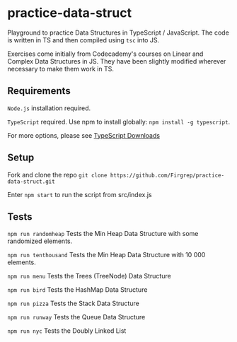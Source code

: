 # practice-data-struct
Playground to practice Data Structures in TypeScript / JavaScript. The code is written in TS and then compiled using `tsc` into JS.

Exercises come initially from Codecademy's courses on Linear and Complex Data Structures in JS. They have been slightly modified wherever necessary to make them work in TS.

## Requirements

`Node.js` installation required.

`TypeScript` required. Use npm to install globally: `npm install -g typescript`. 

For more options, please see [TypeScript Downloads](https://www.typescriptlang.org/download)

## Setup

Fork and clone the repo `git clone https://github.com/Firgrep/practice-data-struct.git`

Enter `npm start` to run the script from src/index.js

## Tests

`npm run randomheap` Tests the Min Heap Data Structure with some randomized elements. 

`npm run tenthousand` Tests the Min Heap Data Structure with 10 000 elements. 

`npm run menu` Tests the Trees (TreeNode) Data Structure

`npm run bird` Tests the HashMap Data Structure

`npm run pizza` Tests the Stack Data Structure

`npm run runway` Tests the Queue Data Structure

`npm run nyc` Tests the Doubly Linked List
